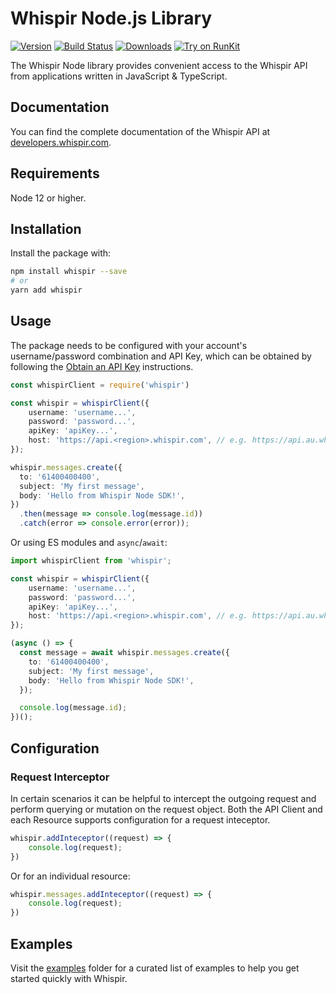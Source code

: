 # Whispir Node.js Library

[![Version](https://img.shields.io/npm/v/whispir.svg)](https://www.npmjs.org/package/whispir)
[![Build Status](https://github.com/whispir/whispir-node/actions/workflows/ci.yml/badge.svg)](https://github.com/whispir/whispir-node/actions?query=branch%3Amain)
[![Downloads](https://img.shields.io/npm/dm/whispir.svg)](https://www.npmjs.com/package/whispir)
[![Try on RunKit](https://badge.runkitcdn.com/whispir.svg)](https://runkit.com/npm/whispir)

The Whispir Node library provides convenient access to the Whispir API from applications written in JavaScript & TypeScript.

## Documentation
You can find the complete documentation of the Whispir API at [developers.whispir.com](https://developers.whispir.com/).

## Requirements

Node 12 or higher.

## Installation

Install the package with:

```sh
npm install whispir --save
# or
yarn add whispir
```

## Usage

The package needs to be configured with your account's username/password combination and API Key, which can be obtained by following the [Obtain an API Key](https://developers.whispir.com/2a21cad9e5da7-authentication#obtain-an-api-key) instructions.

```ts
const whispirClient = require('whispir')

const whispir = whispirClient({
    username: 'username...',
    password: 'password...',
    apiKey: 'apiKey...',
    host: 'https://api.<region>.whispir.com', // e.g. https://api.au.whispir.com
});

whispir.messages.create({
  to: '61400400400',
  subject: 'My first message',
  body: 'Hello from Whispir Node SDK!',
})
  .then(message => console.log(message.id))
  .catch(error => console.error(error));
```

Or using ES modules and `async`/`await`:

```ts
import whispirClient from 'whispir';

const whispir = whispirClient({
    username: 'username...',
    password: 'password...',
    apiKey: 'apiKey...',
    host: 'https://api.<region>.whispir.com', // e.g. https://api.au.whispir.com
});

(async () => {
  const message = await whispir.messages.create({
    to: '61400400400',
    subject: 'My first message',
    body: 'Hello from Whispir Node SDK!',
  });

  console.log(message.id);
})();
```
## Configuration

### Request Interceptor

In certain scenarios it can be helpful to intercept the outgoing request and perform querying or mutation on the request object. Both the API Client and each Resource supports configuration for a request inteceptor.

```ts
whispir.addInteceptor((request) => {
    console.log(request);
})
```

Or for an individual resource:

```ts
whispir.messages.addInteceptor((request) => {
    console.log(request);
})
```

## Examples

Visit the [examples](https://github.com/whispir/whispir-node/tree/main/examples) folder for a curated list of examples to help you get started quickly with Whispir.
